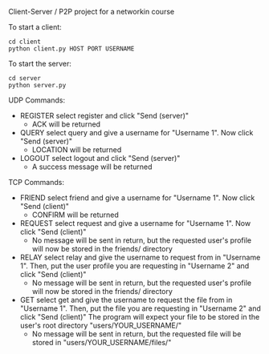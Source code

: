 
Client-Server / P2P project for a networkin course

To start a client:
```
cd client
python client.py HOST PORT USERNAME
```

To start the server:
```
cd server
python server.py
```

UDP Commands:
- REGISTER select register and click "Send (server)"
  - ACK will be returned
- QUERY select query and give a username for "Username 1". Now click "Send (server)"
  - LOCATION will be returned
- LOGOUT select logout and click "Send (server)"
  - A success message will be returned

TCP Commands: 
- FRIEND select friend and give a username for "Username 1". Now click "Send (client)"
  - CONFIRM will be returned
- REQUEST select request and give a username for "Username 1". Now click "Send (client)"
  - No message will be sent in return, but the requested user's profile will now be stored in the friends/ directory
- RELAY select relay and give the username to request from in "Username 1". Then, put the user profile you are requesting in "Username 2" and click "Send (client)"
  - No message will be sent in return, but the requested user's profile will now be stored in the friends/ directory
- GET select get and give the username to request the file from in "Username 1". Then, put the file you are requesting in "Username 2" and click "Send (client)" The program will expect your file to be stored in the user's root directory "users/YOUR_USERNAME/"
  - No message will be sent in return, but the requested file will be stored in "users/YOUR_USERNAME/files/"